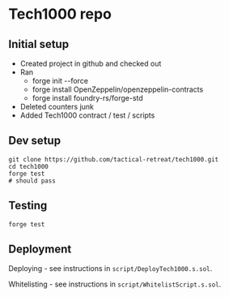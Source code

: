# Tech1000 repo

## Initial setup

* Created project in github and checked out
* Ran
    * forge init --force
    * forge install OpenZeppelin/openzeppelin-contracts
    * forge install foundry-rs/forge-std
* Deleted counters junk
* Added Tech1000 contract / test / scripts

## Dev setup

```
git clone https://github.com/tactical-retreat/tech1000.git
cd tech1000
forge test
# should pass
```

## Testing

```
forge test
```

## Deployment

Deploying - see instructions in `script/DeployTech1000.s.sol`.

Whitelisting - see instructions in `script/WhitelistScript.s.sol`.